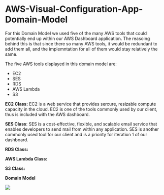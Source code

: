 # AWS-Visual-Configuration-App-Domain-Model

For this Domain Model we used five of the many AWS tools that could potentially end up within our AWS Dashboard application. The reasoing behind this is that since there
so many AWS tools, it would be redundant to add them all, and the implemntation for all of them would stay relatively the same.

The five AWS tools displayed in this domain model are:
- EC2
- SES
- RDS
- AWS Lambda
- S3


**EC2 Class:**
EC2 is a web service that provides sercure, resizable compute capacity in the cloud. EC2 is one of the tools commonly used by our client, thus is included with the AWS dashboard.


**SES Class:**
SES is a cost-effective, flexible, and scalable email service that enables developers to send mail from within any application. SES is another commonly used tool for our client and is a priority for iteration 1 of our dashboard.

**RDS Class:**

**AWS Lambda Class:**

**S3 Class:**



**Domain Model**

![](https://raw.githubusercontent.com/welawrence543/AWS-Visual-Configuration-App/master/Design/Capture.JPG)


